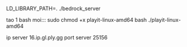 LD_LIBRARY_PATH=. ./bedrock_server

tao 1 bash moi:::
sudo chmod +x playit-linux-amd64
bash ./playit-linux-amd64

ip server 
16.ip.gl.ply.gg
port server
25156
